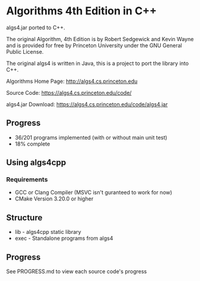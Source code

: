 # Algorithms 4th Edition in C++

algs4.jar ported to C++.

The original Algorithm, 4th Edition is by Robert Sedgewick and Kevin Wayne
and is provided for free by Princeton University under the GNU General Public License.

The original algs4 is written in Java, this is a project to port the library into C++.

Algorithms Home Page: http://algs4.cs.princeton.edu

Source Code: https://algs4.cs.princeton.edu/code/

algs4.jar Download: https://algs4.cs.princeton.edu/code/algs4.jar

## Progress
* 36/201 programs implemented (with or without main unit test)
* 18% complete

## Using algs4cpp
### Requirements
* GCC or Clang Compiler (MSVC isn't guranteed to work for now)
* CMake Version 3.20.0 or higher

## Structure
* lib - algs4cpp static library
* exec - Standalone programs from algs4

## Progress
See PROGRESS.md to view each source code's progress
